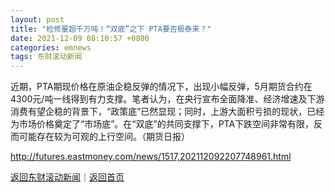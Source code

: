```yaml
---
layout: post
title: "检修量超千万吨！“双底”之下 PTA要否极泰来？"
date: 2021-12-09 08:10:57 +0800
categories: emnews
tags: 东财滚动新闻
---
```


近期，PTA期现价格在原油企稳反弹的情况下，出现小幅反弹，5月期货合约在4300元/吨一线得到有力支撑。笔者认为，在央行宣布全面降准、经济增速及下游消费有望企稳的背景下，“政策底”已然显现；同时，上游大面积亏损的现状，已经为市场价格奠定了“市场底”。在“双底”的共同支撑下，PTA下跌空间非常有限，反而可能存在较为可观的上行空间。（期货日报）

<http://futures.eastmoney.com/news/1517,202112092207748961.html>

[返回东财滚动新闻](//finews.withounder.com/emnews/)｜[返回首页](//finews.withounder.com/)
